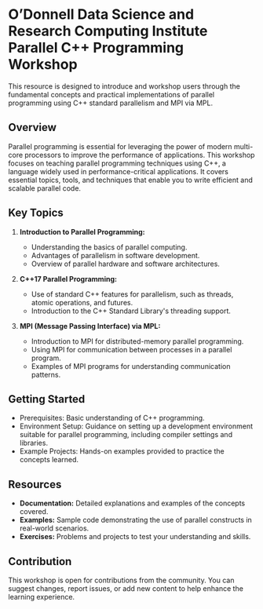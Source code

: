 # O’Donnell Data Science and Research Computing Institute Parallel C++ Programming Workshop

This resource is designed to introduce and workshop users through the
fundamental concepts and practical implementations of parallel programming
using C++ standard parallelism and MPI via MPL.

## Overview

Parallel programming is essential for leveraging the power of modern multi-core
processors to improve the performance of applications. This workshop focuses on
teaching parallel programming techniques using C++, a language widely used in
performance-critical applications. It covers essential topics, tools, and
techniques that enable you to write efficient and scalable parallel code.

## Key Topics

1. **Introduction to Parallel Programming:**
   - Understanding the basics of parallel computing.
   - Advantages of parallelism in software development.
   - Overview of parallel hardware and software architectures.

2. **C++17 Parallel Programming:**
   - Use of standard C++ features for parallelism, such as threads, atomic operations, and futures.
   - Introduction to the C++ Standard Library's threading support.

4. **MPI (Message Passing Interface) via MPL:**
   - Introduction to MPI for distributed-memory parallel programming.
   - Using MPI for communication between processes in a parallel program.
   - Examples of MPI programs for understanding communication patterns.

## Getting Started

- Prerequisites: Basic understanding of C++ programming.
- Environment Setup: Guidance on setting up a development environment suitable
for parallel programming, including compiler settings and libraries.
- Example Projects: Hands-on examples provided to practice the concepts
learned.

## Resources

- **Documentation:** Detailed explanations and examples of the concepts
covered.
- **Examples:** Sample code demonstrating the use of parallel constructs in
real-world scenarios.
- **Exercises:** Problems and projects to test your understanding and skills.

## Contribution

This workshop is open for contributions from the community. You can suggest
changes, report issues, or add new content to help enhance the learning
experience.

